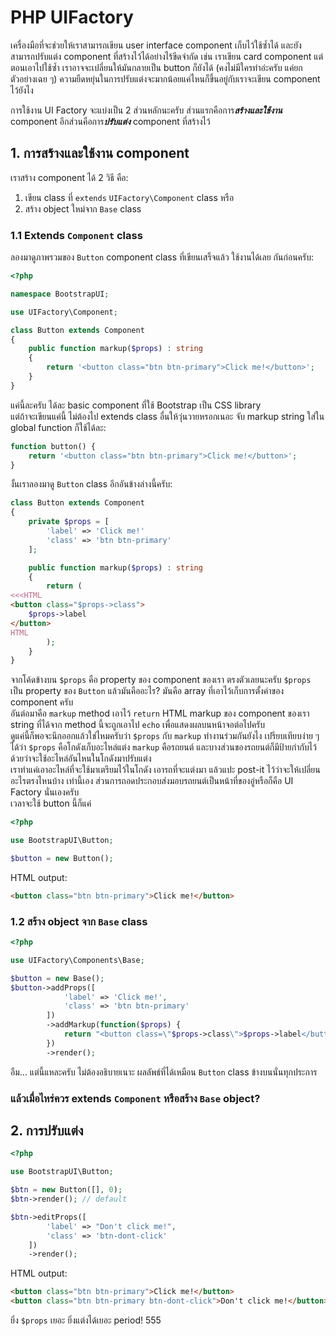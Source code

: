# PHP UIFactory

เครื่องมือที่จะช่วยให้เราสามารถเขียน user interface component เก็บไว้ใช้ซ้ำได้ และยังสามารถปรับแต่ง component ที่สร้างไว้ได้อย่างไร้ขีดจำกัด เช่น เราเขียน card component แต่ตอนเอาไปใช้ซ้ำ เราอาจจะเปลี่ยนให้มันกลายเป็น button ก็ยังได้ (คงไม่มีใครทำอ่ะครับ แค่ยกตัวอย่างเฉย ๆ) ความยืดหยุ่นในการปรับแต่งจะมากน้อยแค่ไหนก็ขึ้นอยู่กับเราจะเขียน component ไว้ยังไง  

การใช้งาน UI Factory จะแบ่งเป็น 2 ส่วนหลักนะครับ ส่วนแรกคือการ***สร้างและใช้งาน*** component อีกส่วนคือการ***ปรับแต่ง*** component ที่สร้างไว้

## 1. การสร้างและใช้งาน component
เราสร้าง component ได้ 2 วิธี คือ:
1. เขียน class ที่ `extends` `UIFactory\Component` class หรือ
2. สร้าง object ใหม่จาก `Base` class

### 1.1 Extends `Component` class
ลองมาดูภาพรวมของ `Button` component class ที่เขียนเสร็จแล้ว ใช้งานได้เลย กันก่อนครับ:
```php
<?php

namespace BootstrapUI;

use UIFactory\Component;

class Button extends Component
{
    public function markup($props) : string
    {
        return '<button class="btn btn-primary">Click me!</button>';
    }
}
```
แค่นี้ละครับ ได้ละ basic component ที่ใช้ Bootstrap เป็น CSS library  
แต่ถ้าจะเขียนแค่นี้ ไม่ต้องไป extends class อื่นให้วุ่นวายหรอกเนอะ จับ markup string ใส่ใน global function ก็ใช้ได้ละ:
```php
function button() {
    return '<button class="btn btn-primary">Click me!</button>';
}
```

งั้นเราลองมาดู `Button` class อีกอันข้างล่างนี้ครับ:
```php
class Button extends Component
{
    private $props = [
        'label' => 'Click me!'
        'class' => 'btn btn-primary'
    ];

    public function markup($props) : string
    {
        return (
<<<HTML
<button class="$props->class">
    $props->label
</button>
HTML
        );
    }
}
```
จากโค้ดข้างบน `$props` คือ property ของ component ของเรา ตรงตัวเลยนะครับ `$props` เป็น property ของ `Button` แล้วมันคืออะไร? มันคือ array ที่เอาไว้เก็บการตั้งค่าของ component ครับ   
อันต่อมาคือ `markup` method เอาไว้ `return` HTML markup ของ component ของเรา string ที่ได้จาก method นี้จะถูกเอาไป `echo` เพื่อแสดงผลบนหน้าจอต่อไปครับ  
ดูแค่นี้ก็พอจะนึกออกแล้วใช่ไหมครับว่า `$props` กับ `markup` ทำงานร่วมกันยังไง เปรียบเทียบง่าย ๆ ได้ว่า `$props` คือโกดังเก็บอะไหล่แต่ง `markup` คือรถยนต์ และบางส่วนของรถยนต์ก็มีป้ายกำกับไว้ด้วยว่าจะใช้อะไหล่อันไหนในโกดังมาปรับแต่ง  
เราทำแค่เอาอะไหล่ที่จะใช้มาเตรียมไว้ในโกดัง เอารถที่จะแต่งมา แล้วแปะ post-it ไว้ว่าจะให้เปลี่ยนอะไรตรงไหนบ้าง เท่านี้เอง ส่วนการถอดประกอบส่งมอบรถยนต์เป็นหน้าที่ของอู่หรือก็คือ UI Factory นั่นเองครับ  
เวลาจะใช้ button นี้ก็แค่
```php
<?php

use BootstrapUI\Button;

$button = new Button();
```
HTML output:
```html
<button class="btn btn-primary">Click me!</button>
```

### 1.2 สร้าง object จาก `Base` class
```php
<?php

use UIFactory\Components\Base;

$button = new Base();
$button->addProps([
            'label' => 'Click me!',
            'class' => 'btn btn-primary'
        ])
        ->addMarkup(function($props) {
            return "<button class=\"$props->class\">$props->label</button>";
        })
        ->render();
```
อืม... แต่นี้แหละครับ ไม่ต้องอธิบายเนาะ ผลลัพธ์ที่ได้เหมือน `Button` class ข้างบนนั่นทุกประการ

### แล้วเมื่อไหร่ควร extends `Component` หรือสร้าง `Base` object?


## 2. การปรับแต่ง
```php
<?php

use BootstrapUI\Button;

$btn = new Button([], 0);
$btn->render(); // default

$btn->editProps([
        'label' => "Don't click me!",
        'class' => 'btn-dont-click'
    ])
    ->render();
```
HTML output:
```html
<button class="btn btn-primary">Click me!</button>
<button class="btn btn-primary btn-dont-click">Don't click me!</button>
```
ยิ่ง `$props` เยอะ ยิ่งแต่งได้เยอะ period! 555